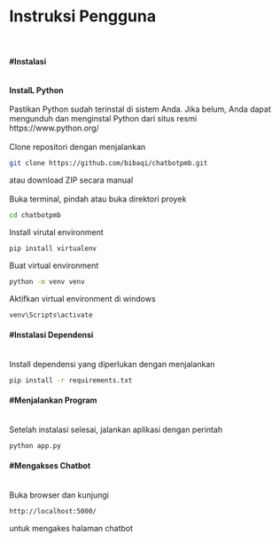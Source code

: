 <h1>Instruksi Pengguna</h1><br>
<h4><b>#Instalasi</b></h4><br>
<b>InstalL Python</b><br><br>
Pastikan Python sudah terinstal di sistem Anda. Jika belum, Anda dapat mengunduh dan menginstal Python dari situs resmi https://www.python.org/<br><br>
Clone repositori dengan menjalankan

```bash
git clone https://github.com/bibaqi/chatbotpmb.git
```
atau download ZIP secara manual<br><br>
Buka terminal, pindah atau buka direktori proyek

```bash
cd chatbotpmb
```
Install virutal environment
```bash
pip install virtualenv
```
Buat virtual environment<br>

```bash
python -m venv venv
```
Aktifkan virtual environment di windows
```bash
venv\Scripts\activate
```
<h4><b>#Instalasi Dependensi</b></h4><br>
Install dependensi yang diperlukan dengan menjalankan
  
```bash
pip install -r requirements.txt
```
<h4><b>#Menjalankan Program</b></h4><br>
Setelah instalasi selesai, jalankan aplikasi dengan perintah

```bash
python app.py
```
<h4><b>#Mengakses Chatbot</b></h4><br>
Buka browser dan kunjungi

```bash
http://localhost:5000/
```
untuk mengakes halaman chatbot
